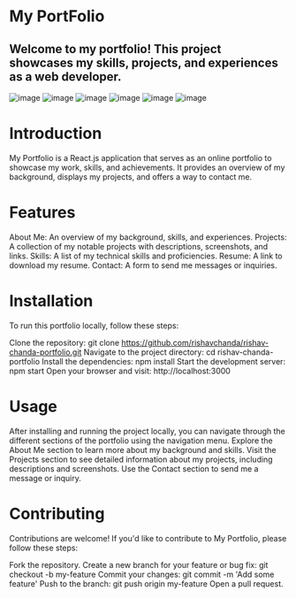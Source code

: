 # My PortFolio
## Welcome to my portfolio! This project showcases my skills, projects, and experiences as a web developer.
![image](https://github.com/FreshCodeJourney/MyPortFolio/assets/131867192/ebfef342-6880-40c7-9311-babf8938b7fb)
![image](https://github.com/FreshCodeJourney/MyPortFolio/assets/131867192/69d1f696-7a22-4bba-85d5-c875d242b815)
![image](https://github.com/FreshCodeJourney/MyPortFolio/assets/131867192/d4bf073a-58f0-4ef9-98bd-52c06f4d5608)
![image](https://github.com/FreshCodeJourney/MyPortFolio/assets/131867192/c92fc367-f685-4811-afd6-b8438e5370a2)
![image](https://github.com/FreshCodeJourney/MyPortFolio/assets/131867192/03937a95-4982-4f2b-95cd-44e94c96d396)
![image](https://github.com/FreshCodeJourney/MyPortFolio/assets/131867192/e7c35722-cca4-4894-be37-fa4bc17a112f)

# Introduction
My Portfolio is a React.js application that serves as an online portfolio to showcase my work, skills, and achievements. It provides an overview of my background, displays my projects, and offers a way to contact me.
# Features
About Me: An overview of my background, skills, and experiences.
Projects: A collection of my notable projects with descriptions, screenshots, and links.
Skills: A list of my technical skills and proficiencies.
Resume: A link to download my resume.
Contact: A form to send me messages or inquiries.
# Installation
To run this portfolio locally, follow these steps:

Clone the repository: git clone https://github.com/rishavchanda/rishav-chanda-portfolio.git
Navigate to the project directory: cd rishav-chanda-portfolio
Install the dependencies: npm install
Start the development server: npm start
Open your browser and visit: http://localhost:3000
# Usage
After installing and running the project locally, you can navigate through the different sections of the portfolio using the navigation menu. Explore the About Me section to learn more about my background and skills. Visit the Projects section to see detailed information about my projects, including descriptions and screenshots. Use the Contact section to send me a message or inquiry.

# Contributing
Contributions are welcome! If you'd like to contribute to My Portfolio, please follow these steps:

Fork the repository.
Create a new branch for your feature or bug fix: git checkout -b my-feature
Commit your changes: git commit -m 'Add some feature'
Push to the branch: git push origin my-feature
Open a pull request.
